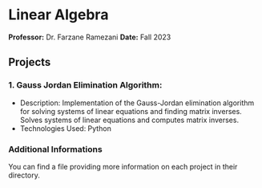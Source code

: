# Linear Algebra
<b>Professor:</b> Dr. Farzane Ramezani
<b>Date:</b> Fall 2023

## Projects
### 1. Gauss Jordan Elimination Algorithm:
- Description: Implementation of the Gauss-Jordan elimination algorithm for solving systems of linear equations and finding matrix inverses. Solves systems of linear equations and computes matrix inverses.
- Technologies Used: Python

### Additional Informations
You can find a file providing more information on each project in their directory.
